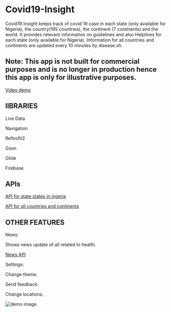 # Covid19-Insight


Covid19 Insight keeps track of covid 19 case in each state (only available for Nigeria), the country(195 countries), the continent (7 continents) and the world.
It provides relevant information on guidelines and also Helplines for each state (only available for Nigeria). Information for all countries and continents are updated every 10 minutes by disease.sh.


## Note: This app is not built for commercial purposes and is no longer in production hence this app is only for illustrative purposes.


 [Video demo](https://youtu.be/9q7elJWsRjg)


## lIBRARIES

Live Data

Navigation

Reftrofit2

Gson

Glide

Firebase


## APIs

 [API for state states in nigeria](https://covidnigeria.herokuapp.com/api)


 [API for all countries and continents](https://corona.lmao.ninja/)


## OTHER FEATURES

News:

Shows news update of all related to health.

 [News API](https://newsapi.org/)


Settings:  

Change theme.

Send feedback.

Change locations.



![demo image](https://github.com/commitware/Covid19-Insight-Nigeria/blob/master/screenshot%20(6).jpg)














